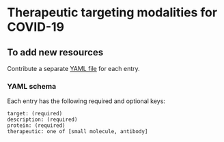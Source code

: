 # Therapeutic targeting modalities for COVID-19

## To add new resources

Contribute a separate [YAML file](https://yaml.org/) for each entry.

### YAML schema

Each entry has the following required and optional keys:
```
target: (required)
description: (required)
protein: (required)
therapeutic: one of [small molecule, antibody]
```
